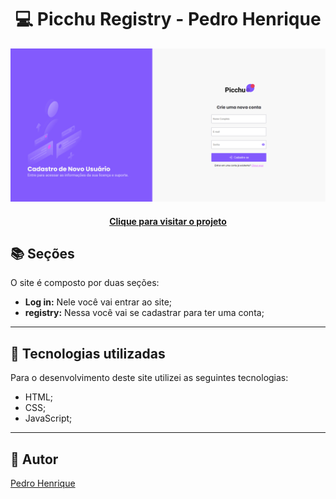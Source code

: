 <h1 align="center">
  💻 Picchu Registry - Pedro Henrique
</h1>

![Resultado final do projeto](assets/design/imagem-da-tela-login.png)

<h4 align="center"><a href="https://grand-rolypoly-ddcba8.netlify.app/">Clique para visitar o projeto</a></h4>

## 📚 Seções
O site é composto por duas seções:

- **Log in:** Nele você vai entrar ao site;
- **registry:** Nessa você vai se cadastrar para ter uma conta;

---

## 💼 Tecnologias utilizadas

Para o desenvolvimento deste site utilizei as seguintes tecnologias:

- HTML;
- CSS;
- JavaScript;

---

<h2>🦄 Autor</h2>

<a href="https://www.linkedin.com/in/lpedrogg/">
  Pedro Henrique
</a>
